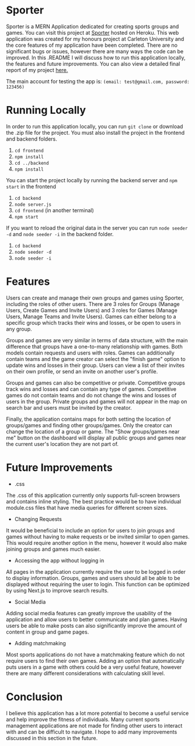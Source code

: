 # Sporter

Sporter is a MERN Application dedicated for creating sports groups and games. You can visit this project at [Sporter](https://sporterapp.herokuapp.com/) hosted on Heroku. This web application was created for my honours project at Carleton University and the core features of my application have been completed. There are no significant bugs or issues, however there are many ways the code can be improved. In this .README I will discuss how to run this application locally, the features and future improvements. You can also view a detailed final report of my project [here.](https://docs.google.com/document/d/1X9Bop_EQQWt0C6O9YUFMF3ybR9IjYfobb2eLX4mhIt4/edit?usp=sharing) 

The main account for testing the app is: `(email: test@gmail.com, password: 123456)`

# Running Locally

In order to run this application locally, you can run `git clone` or download the .zip file for the project. You must also install the project in the frontend and backend folders.

1. `cd frontend`
2. `npm install`
3. `cd ../backend`
4. `npm install`

You can start the project locally by running the backend server and `npm start` in the frontend

1. `cd backend`
2. `node server.js`
3. `cd frontend` (in another terminal)
4. `npm start`

If you want to reload the original data in the server you can run `node seeder -d` and `node seeder -i` in the backend folder.

1. `cd backend`
2. `node seeder -d`
3. `node seeder -i`

# Features

Users can create and manage their own groups and games using Sporter, including the roles of other users. There are 3 roles for Groups (Manage Users, Create Games and Invite Users) and 3 roles for Games (Manage Users, Manage Teams and Invite Users). Games can either belong to a specific group which tracks their wins and losses, or be open to users in any group.

Groups and games are very similar in terms of data structure, with the main difference that groups have a one-to-many relationship with games. Both models contain requests and users with roles. Games can additionally contain teams and the game creator can select the "finish game" option to update wins and losses in their group. Users can view a list of their invites on their own profile, or send an invite on another user's profile.

Groups and games can also be competitive or private. Competitive groups track wins and losses and can contain any type of games. Competitive games do not contain teams and do not change the wins and losses of users in the group. Private groups and games will not appear in the map on search bar and users must be invited by the creator.

Finally, the application contains maps for both setting the location of groups/games and finding other groups/games. Only the creator can change the location of a group or game. The "Show groups/games near me" button on the dashboard will display all public groups and games near the current user's location they are not part of.

# Future Improvements

* .css
 
 The .css of this application currently only supports full-screen browsers and contains inline styling. The best practice would be to have individual module.css files that have media queries for different screen sizes.
 
* Changing Requests

 It would be beneficial to include an option for users to join groups and games without having to make requests or be invited similar to open games. This would require another option in the menu, however it would also make joining groups and games much easier. 
 
 * Accessing the app without logging in

 All pages in the application currently require the user to be logged in order to display information. Groups, games and users should all be able to be displayed without requiring the user to login. This function can be optimized by using Next.js to improve search results. 
 
  * Social Media
 
 Adding social media features can greatly improve the usability of the application and allow users to better communicate and plan games. Having users be able to make posts can also significantly improve the amount of content in group and game pages. 
 
  * Adding matchmaking

 Most sports applications do not have a matchmaking feature which do not require users to find their own games. Adding an option that automatically puts users in a game with others could be a very useful feature, however there are many different considerations with calculating skill level.  

# Conclusion

I believe this application has a lot more potential to become a useful service and help improve the fitness of individuals. Many current sports management applications are not made for finding other users to interact with and can be difficult to navigate. I hope to add many improvements discussed in this section in the future.
